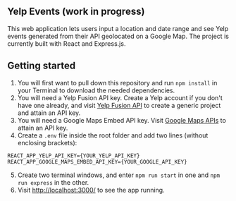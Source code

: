 ## Yelp Events (work in progress)

This web application lets users input a location and date range and see Yelp events generated from their API geolocated on a Google Map. The project is currently built with React and Express.js.

## Getting started

1.  You will first want to pull down this repository and run `npm install` in your Terminal to download the needed dependencies.
2.  You will need a Yelp Fusion API key. Create a Yelp account if you don't have one already, and visit [Yelp Fusion API](https://www.yelp.com/developers/v3/manage_app) to create a generic project and attain an API key.
3.  You will need a Google Maps Embed API key. Visit [Google Maps APIs](https://developers.google.com/maps/documentation/embed/get-api-key) to attain an API key.
4.  Create a `.env` file inside the root folder and add two lines (without enclosing brackets):

```
REACT_APP_YELP_API_KEY={YOUR_YELP_API_KEY}
REACT_APP_GOOGLE_MAPS_EMBED_API_KEY={YOUR_GOOGLE_API_KEY}
```

5.  Create two terminal windows, and enter `npm run start` in one and `npm run express` in the other.
6.  Visit [http://localhost:3000/](http://localhost:3000/) to see the app running.
